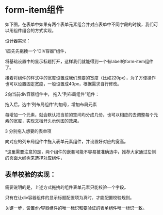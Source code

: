 # form-item组件

如下图，在表单中如果有两个表单元素组合并对应表单中不同字段的时候，我们可以用组件组合的方式实现。
<drawing-bed src="240605formitem/image-20240605093207047.png"/>

设计器实现：
<drawing-bed src="240605formitem/image-20240605095545840.png"/>


1首先先拖拽一个“DIV容器”组件，

将基础设置中的显示标题打开，这样我们就能得到一个有label的form-item组件了。
<drawing-bed src="240605formitem/image-20240605095904171.png"/>


接着将组件的样式中的宽度设置成我们想要的宽度（比如220px），为了方便操作也可以设置固定宽度，一般设置成40px，根据需求自行修改。
<drawing-bed src="240605formitem/image-20240605095820537.png"/>


2向当前div容器组件中， 拖入“列布局组件”组件：
<drawing-bed src="240605formitem/image-20240605101727090.png"/>


拖入后，选中'列布局组件'的加号，增加布局元素
<drawing-bed src="240605formitem/image-20240605101827576.png"/>


每增加一个元素，就会默认把当前的空间均分成几份，也可以相应的去调整每个元素的宽度，实现文档开头示例图的效果。
<drawing-bed src="240605formitem/image-20240605102154941.png"/>


3 分别拖入想要的表单项
<drawing-bed src="240605formitem/image-20240605103616853.png"/>


向对应的列布局组件中拖入表单元素组件，并设置好对应的宽高。

*这里需要注意的是，两个组件的嵌套可能不容易被准确选中，推荐大家通过左侧的页面大纲树来选择对应组件，
<drawing-bed src="240605formitem/image-20240605102014744.png"/>


## 表单校验的实现：

需要说明的是，上述方式拖拽的组件表单元素只能校验一个字段。

只有在让div容器组件的显示标题配置项为真时，才能配置校验规则。

关键一步，设置div容器组件的唯一标识和要验证的表单组件唯一标识一致。


